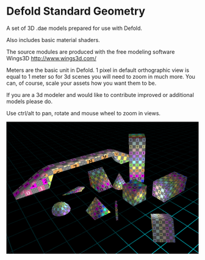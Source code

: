 # Defold Standard Geometry
A set of 3D .dae models prepared for use with Defold.

Also includes basic material shaders.

The source modules are produced with the free modeling software Wings3D http://www.wings3d.com/

Meters are the basic unit in Defold. 1 pixel in default orthographic view is equal to 1 meter so for 3d scenes you will need to zoom in much more. You can, of course, scale your assets how you want them to be.

If you are a 3d modeler and would like to contribute improved or additional models please do.

Use ctrl/alt to pan, rotate and mouse wheel to zoom in views.

![](https://raw.githubusercontent.com/subsoap/defold-standard-geometry/master/docs/img4.png)